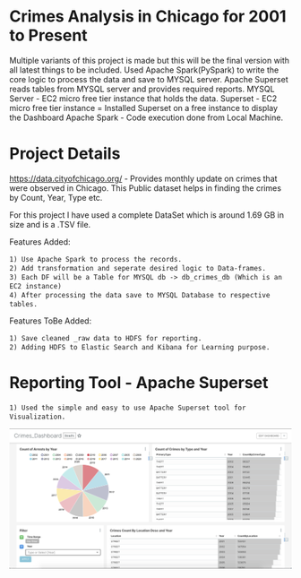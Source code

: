 # Crimes Analysis in Chicago for 2001 to Present

Multiple variants of this project is made but this will be the final version with all latest things to be included.
Used Apache Spark(PySpark) to write the core logic to process the data and save to MYSQL server. 
Apache Superset reads tables from MYSQL server and provides required reports.
MYSQL Server - EC2 micro free tier instance that holds the data.
Superset - EC2 micro free tier instance = Installed Superset on a free instance to display the Dashboard
Apache Spark - Code execution done from Local Machine.

# Project Details

https://data.cityofchicago.org/ - Provides monthly update on crimes that were observed in Chicago. This Public dataset helps in finding the crimes by Count, Year, Type etc.

For this project I have used a complete DataSet which is around 1.69 GB in size and is a .TSV file.

Features Added:
	
	1) Use Apache Spark to process the records.
	2) Add transformation and seperate desired logic to Data-frames.
	3) Each DF will be a Table for MYSQL db -> db_crimes_db (Which is an EC2 instance)
	4) After processing the data save to MYSQL Database to respective tables.
	
	
Features ToBe Added:

	1) Save cleaned _raw data to HDFS for reporting.
	2) Adding HDFS to Elastic Search and Kibana for Learning purpose.
	
# Reporting Tool - Apache Superset

	1) Used the simple and easy to use Apache Superset tool for Visualization.

![alt text](https://github.com/thearfask/crimes_dashboard/blob/main/screenshot/Screenshot%202020-10-11%20at%202.27.33%20AM.png)
